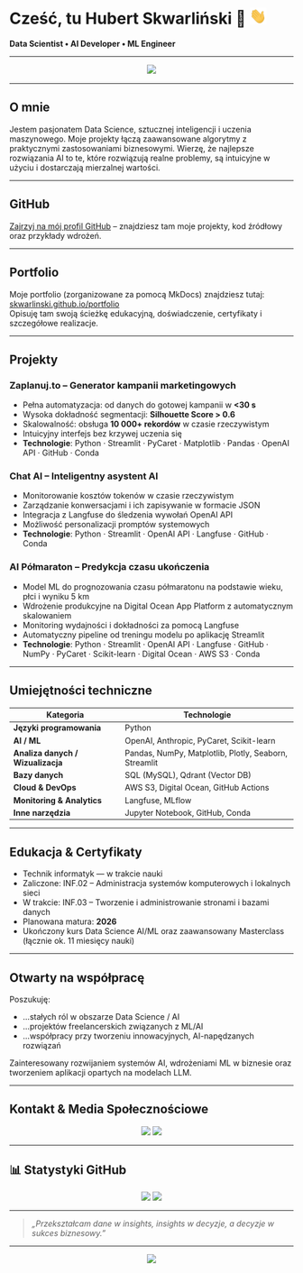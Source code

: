 <!-- Powitanie z animacją -->
# Cześć, tu Hubert Skwarliński 👋 <img src="https://raw.githubusercontent.com/ABSphreak/ABSphreak/master/gifs/Hi.gif" width="30px">

**Data Scientist • AI Developer • ML Engineer**

---

<!-- Pasek animowany -->
<p align="center">
  <img src="https://readme-typing-svg.herokuapp.com?color=%2336BCF7&center=true&vCenter=true&lines=Data+Science+Enthusiast;Machine+Learning+Engineer;Turning+Data+into+Decisions" />
</p>

---

##  O mnie  
Jestem pasjonatem Data Science, sztucznej inteligencji i uczenia maszynowego. Moje projekty łączą zaawansowane algorytmy z praktycznymi zastosowaniami biznesowymi. Wierzę, że najlepsze rozwiązania AI to te, które rozwiązują realne problemy, są intuicyjne w użyciu i dostarczają mierzalnej wartości.

---

##  GitHub  
[Zajrzyj na mój profil GitHub](https://github.com/skwarlinski) – znajdziesz tam moje projekty, kod źródłowy oraz przykłady wdrożeń.

---

##  Portfolio  
Moje portfolio (zorganizowane za pomocą MkDocs) znajdziesz tutaj:  
[skwarlinski.github.io/portfolio](https://skwarlinski.github.io/portfolio/)  
Opisuję tam swoją ścieżkę edukacyjną, doświadczenie, certyfikaty i szczegółowe realizacje.

---

##  Projekty

### Zaplanuj.to – Generator kampanii marketingowych  
- Pełna automatyzacja: od danych do gotowej kampanii w **<30 s**  
- Wysoka dokładność segmentacji: **Silhouette Score > 0.6**  
- Skalowalność: obsługa **10 000+ rekordów** w czasie rzeczywistym  
- Intuicyjny interfejs bez krzywej uczenia się  
- **Technologie**: Python · Streamlit · PyCaret · Matplotlib · Pandas · OpenAI API · GitHub · Conda

### Chat AI – Inteligentny asystent AI  
- Monitorowanie kosztów tokenów w czasie rzeczywistym  
- Zarządzanie konwersacjami i ich zapisywanie w formacie JSON  
- Integracja z Langfuse do śledzenia wywołań OpenAI API  
- Możliwość personalizacji promptów systemowych  
- **Technologie**: Python · Streamlit · OpenAI API · Langfuse · GitHub · Conda

### AI Półmaraton – Predykcja czasu ukończenia  
- Model ML do prognozowania czasu półmaratonu na podstawie wieku, płci i wyniku 5 km  
- Wdrożenie produkcyjne na Digital Ocean App Platform z automatycznym skalowaniem  
- Monitoring wydajności i dokładności za pomocą Langfuse  
- Automatyczny pipeline od treningu modelu po aplikację Streamlit  
- **Technologie**: Python · Streamlit · OpenAI API · Langfuse · GitHub · NumPy · PyCaret · Scikit-learn · Digital Ocean · AWS S3 · Conda

---

##  Umiejętności techniczne

| Kategoria              | Technologie                                                                 |
|------------------------|------------------------------------------------------------------------------|
| **Języki programowania** | Python                                                                     |
| **AI / ML**              | OpenAI, Anthropic, PyCaret, Scikit-learn                                  |
| **Analiza danych / Wizualizacja** | Pandas, NumPy, Matplotlib, Plotly, Seaborn, Streamlit       |
| **Bazy danych**           | SQL (MySQL), Qdrant (Vector DB)                                          |
| **Cloud & DevOps**       | AWS S3, Digital Ocean, GitHub Actions                                     |
| **Monitoring & Analytics** | Langfuse, MLflow                                                        |
| **Inne narzędzia**       | Jupyter Notebook, GitHub, Conda                                           |

---

##  Edukacja & Certyfikaty

- Technik informatyk — w trakcie nauki  
- Zaliczone: INF.02 – Administracja systemów komputerowych i lokalnych sieci  
- W trakcie: INF.03 – Tworzenie i administrowanie stronami i bazami danych  
- Planowana matura: **2026**  
- Ukończony kurs Data Science AI/ML oraz zaawansowany Masterclass (łącznie ok. 11 miesięcy nauki)

---

##  Otwarty na współpracę

Poszukuję:
- …stałych ról w obszarze Data Science / AI  
- …projektów freelancerskich związanych z ML/AI  
- …współpracy przy tworzeniu innowacyjnych, AI-napędzanych rozwiązań  

Zainteresowany rozwijaniem systemów AI, wdrożeniami ML w biznesie oraz tworzeniem aplikacji opartych na modelach LLM.

---

##  Kontakt & Media Społecznościowe

<p align="center">
  <a href="https://www.linkedin.com/in/skwarlinski/"><img src="https://img.shields.io/badge/LinkedIn-0A66C2.svg?style=for-the-badge&logo=linkedin&logoColor=white" /></a>
  <a href="https://skwarlinski.github.io/portfolio/"><img src="https://img.shields.io/badge/Portfolio-FF5722.svg?style=for-the-badge&logo=firefox&logoColor=white" /></a>
</p>

---

## 📊 Statystyki GitHub

<p align="center">
  <img src="https://github-readme-stats.vercel.app/api?username=skwarlinski&show_icons=true&theme=tokyonight" height="150"/>
  <img src="https://github-readme-streak-stats.herokuapp.com/?user=skwarlinski&theme=tokyonight" height="150"/>
</p>

---

> _„Przekształcam dane w insights, insights w decyzje, a decyzje w sukces biznesowy.”_

---

<!-- Animowana fala na zakończenie -->
<p align="center">
  <img src="https://capsule-render.vercel.app/api?type=waving&color=36BCF7&height=100&section=footer"/>
</p>
